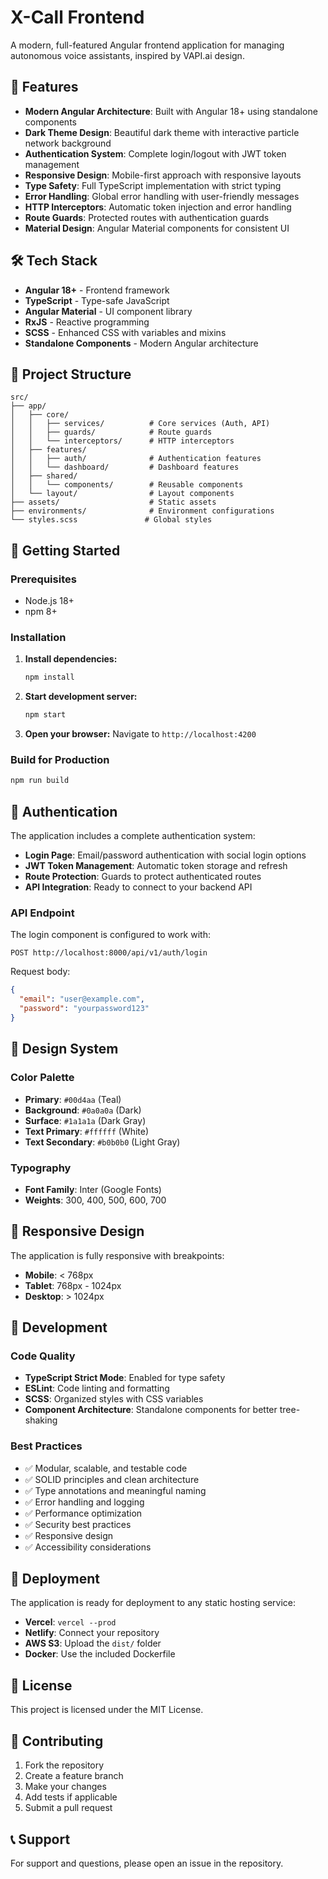 # X-Call Frontend

A modern, full-featured Angular frontend application for managing autonomous voice assistants, inspired by VAPI.ai design.

## 🚀 Features

- **Modern Angular Architecture**: Built with Angular 18+ using standalone components
- **Dark Theme Design**: Beautiful dark theme with interactive particle network background
- **Authentication System**: Complete login/logout with JWT token management
- **Responsive Design**: Mobile-first approach with responsive layouts
- **Type Safety**: Full TypeScript implementation with strict typing
- **Error Handling**: Global error handling with user-friendly messages
- **HTTP Interceptors**: Automatic token injection and error handling
- **Route Guards**: Protected routes with authentication guards
- **Material Design**: Angular Material components for consistent UI

## 🛠️ Tech Stack

- **Angular 18+** - Frontend framework
- **TypeScript** - Type-safe JavaScript
- **Angular Material** - UI component library
- **RxJS** - Reactive programming
- **SCSS** - Enhanced CSS with variables and mixins
- **Standalone Components** - Modern Angular architecture

## 📁 Project Structure

```
src/
├── app/
│   ├── core/
│   │   ├── services/          # Core services (Auth, API)
│   │   ├── guards/            # Route guards
│   │   └── interceptors/      # HTTP interceptors
│   ├── features/
│   │   ├── auth/              # Authentication features
│   │   └── dashboard/         # Dashboard features
│   ├── shared/
│   │   └── components/        # Reusable components
│   └── layout/                # Layout components
├── assets/                    # Static assets
├── environments/              # Environment configurations
└── styles.scss               # Global styles
```

## 🚀 Getting Started

### Prerequisites

- Node.js 18+ 
- npm 8+

### Installation

1. **Install dependencies:**
   ```bash
   npm install
   ```

2. **Start development server:**
   ```bash
   npm start
   ```

3. **Open your browser:**
   Navigate to `http://localhost:4200`

### Build for Production

```bash
npm run build
```

## 🔐 Authentication

The application includes a complete authentication system:

- **Login Page**: Email/password authentication with social login options
- **JWT Token Management**: Automatic token storage and refresh
- **Route Protection**: Guards to protect authenticated routes
- **API Integration**: Ready to connect to your backend API

### API Endpoint

The login component is configured to work with:
```
POST http://localhost:8000/api/v1/auth/login
```

Request body:
```json
{
  "email": "user@example.com",
  "password": "yourpassword123"
}
```

## 🎨 Design System

### Color Palette

- **Primary**: `#00d4aa` (Teal)
- **Background**: `#0a0a0a` (Dark)
- **Surface**: `#1a1a1a` (Dark Gray)
- **Text Primary**: `#ffffff` (White)
- **Text Secondary**: `#b0b0b0` (Light Gray)

### Typography

- **Font Family**: Inter (Google Fonts)
- **Weights**: 300, 400, 500, 600, 700

## 📱 Responsive Design

The application is fully responsive with breakpoints:
- **Mobile**: < 768px
- **Tablet**: 768px - 1024px
- **Desktop**: > 1024px

## 🔧 Development

### Code Quality

- **TypeScript Strict Mode**: Enabled for type safety
- **ESLint**: Code linting and formatting
- **SCSS**: Organized styles with CSS variables
- **Component Architecture**: Standalone components for better tree-shaking

### Best Practices

- ✅ Modular, scalable, and testable code
- ✅ SOLID principles and clean architecture
- ✅ Type annotations and meaningful naming
- ✅ Error handling and logging
- ✅ Performance optimization
- ✅ Security best practices
- ✅ Responsive design
- ✅ Accessibility considerations

## 🚀 Deployment

The application is ready for deployment to any static hosting service:

- **Vercel**: `vercel --prod`
- **Netlify**: Connect your repository
- **AWS S3**: Upload the `dist/` folder
- **Docker**: Use the included Dockerfile

## 📄 License

This project is licensed under the MIT License.

## 🤝 Contributing

1. Fork the repository
2. Create a feature branch
3. Make your changes
4. Add tests if applicable
5. Submit a pull request

## 📞 Support

For support and questions, please open an issue in the repository.
